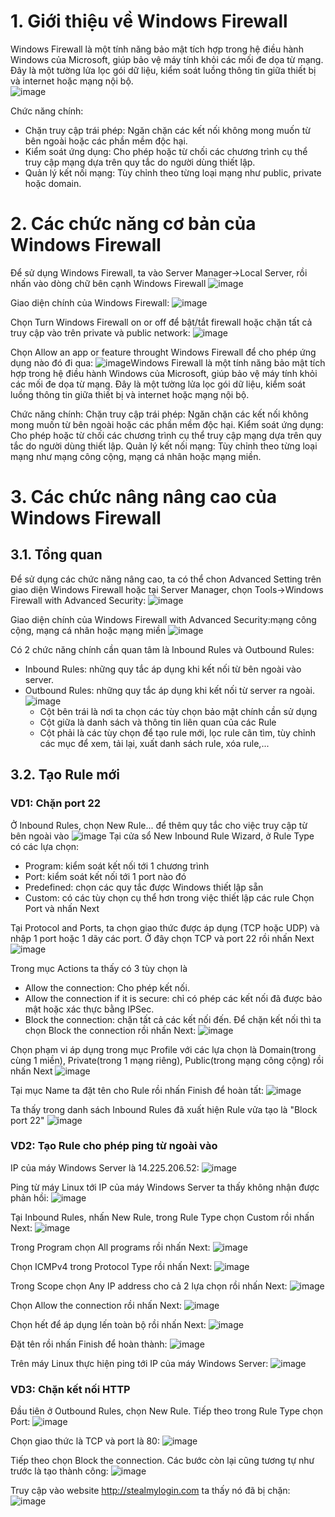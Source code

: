 # 1. Giới thiệu về Windows Firewall
Windows Firewall là một tính năng bảo mật tích hợp trong hệ điều hành Windows của Microsoft, giúp bảo vệ máy tính khỏi các mối đe dọa từ mạng. Đây là một tường lửa lọc gói dữ liệu, kiểm soát luồng thông tin giữa thiết bị và internet hoặc mạng nội bộ.\
![image](https://github.com/user-attachments/assets/298fd55c-5b6d-49be-bbfe-670ed30fb208)

Chức năng chính:
- Chặn truy cập trái phép: Ngăn chặn các kết nối không mong muốn từ bên ngoài hoặc các phần mềm độc hại.
- Kiểm soát ứng dụng: Cho phép hoặc từ chối các chương trình cụ thể truy cập mạng dựa trên quy tắc do người dùng thiết lập.
- Quản lý kết nối mạng: Tùy chỉnh theo từng loại mạng như public, private hoặc domain.
# 2. Các chức năng cơ bản của Windows Firewall
Để sử dụng Windows Firewall, ta vào Server Manager->Local Server, rồi nhấn vào dòng chữ bên cạnh Windows Firewall
![image](https://github.com/user-attachments/assets/5f579398-3b31-402f-8d73-709a15894502)

Giao diện chính của Windows Firewall:
![image](https://github.com/user-attachments/assets/14aa10c1-5db3-44cc-ae8d-05cf985cbd4a)

Chọn Turn Windows Firewall on or off để bật/tắt firewall hoặc chặn tất cả truy cập vào trên private và public network:
![image](https://github.com/user-attachments/assets/2474bf0e-c7ab-46de-88a0-9a97904e0ccc)

Chọn Allow an app or feature throught Windows Firewall để cho phép ứng dụng nào đó đi qua:
![image](https://github.com/user-attachments/assets/fc9f2b2a-bd6b-426a-b045-6d6c6f85bd1a)Windows Firewall là một tính năng bảo mật tích hợp trong hệ điều hành Windows của Microsoft, giúp bảo vệ máy tính khỏi các mối đe dọa từ mạng. Đây là một tường lửa lọc gói dữ liệu, kiểm soát luồng thông tin giữa thiết bị và internet hoặc mạng nội bộ.

Chức năng chính:
Chặn truy cập trái phép: Ngăn chặn các kết nối không mong muốn từ bên ngoài hoặc các phần mềm độc hại.
Kiểm soát ứng dụng: Cho phép hoặc từ chối các chương trình cụ thể truy cập mạng dựa trên quy tắc do người dùng thiết lập.
Quản lý kết nối mạng: Tùy chỉnh theo từng loại mạng như mạng công cộng, mạng cá nhân hoặc mạng miền.

# 3. Các chức nâng nâng cao của Windows Firewall
## 3.1. Tổng quan
Để sử dụng các chức năng nâng cao, ta có thể chon Advanced Setting trên giao diện Windows Firewall hoặc tại Server Manager, chọn Tools->Windows Firewall with Advanced Security:
![image](https://github.com/user-attachments/assets/cc593573-d26f-455a-b93d-36c5e32bd264)

Giao diện chính của Windows Firewall with Advanced Security:mạng công cộng, mạng cá nhân hoặc mạng miền
![image](https://github.com/user-attachments/assets/c6fa689d-23ab-4c57-ac51-2cdfd93dcfe0)

Có 2 chức năng chính cần quan tâm là Inbound Rules và Outbound Rules:
- Inbound Rules: những quy tắc áp dụng khi kết nối từ bên ngoài vào server.
- Outbound Rules: những quy tắc áp dụng khi kết nối từ server ra ngoài.
![image](https://github.com/user-attachments/assets/5ae6d998-9060-4433-944c-064110e443fc)
  + Cột bên trái là nơi ta chọn các tùy chọn bảo mật chính cần sử dụng
  + Cột giữa là danh sách và thông tin liên quan của các Rule
  + Cột phải là các tùy chọn để tạo rule mới, lọc rule cãn tìm, tùy chỉnh các mục để xem, tải lại, xuất danh sách rule, xóa rule,...
## 3.2. Tạo Rule mới
### VD1: Chặn port 22
Ở Inbound Rules, chọn New Rule... để thêm quy tắc cho việc truy cập từ bên ngoài vào
![image](https://github.com/user-attachments/assets/78c2c3ee-6da1-444c-81e2-4446522716b5)
Tại cửa sổ New Inbound Rule Wizard, ở Rule Type có các lựa chọn:
- Program: kiểm soát kết nối tới 1 chương trình
- Port: kiểm soát kết nối tới 1 port nào đó
- Predefined: chọn các quy tắc được Windows thiết lập sẵn
- Custom: có các tùy chọn cụ thể hơn trong việc thiết lập các rule
Chọn Port và nhấn Next

Tại Protocol and Ports, ta chọn giao thức được áp dụng (TCP hoặc UDP) và nhập 1 port hoặc 1 dãy các port. Ở đây chọn TCP và port 22 rồi nhấn Next
![image](https://github.com/user-attachments/assets/2ba5c339-ac73-4317-a182-ce5b816c5c4b)

Trong mục Actions ta thấy có 3 tùy chọn là 
+ Allow the connection: Cho phép kết nối.
+ Allow the connection if it is secure: chỉ có phép các kết nối đã được bảo mật hoặc xác thực bằng IPSec.
+ Block the connection: chặn tất cả các kết nối đến.
Để chặn kết nối thì ta chọn Block the connection rồi nhấn Next:
![image](https://github.com/user-attachments/assets/59d80200-0130-40ee-b2db-81fd07c6acc4)

Chọn phạm vi áp dụng trong mục Profile với các lựa chọn là Domain(trong cùng 1 miền), Private(trong 1 mạng riêng), Public(trong mạng công cộng) rồi nhấn Next
![image](https://github.com/user-attachments/assets/8a9d3e54-1650-4d84-9329-856b7da204f0)

Tại mục Name ta đặt tên cho Rule rồi nhấn Finish để hoàn tất:
![image](https://github.com/user-attachments/assets/555ca219-7c01-43b9-bc6e-857c5ecc7d5c)

Ta thấy trong danh sách Inbound Rules đã xuất hiện Rule vửa tạo là "Block port 22"
![image](https://github.com/user-attachments/assets/b14843fe-eeaf-4eeb-b8cf-3d6a728f88d8)

### VD2: Tạo Rule cho phép ping từ ngoài vào 
IP của máy Windows Server là 14.225.206.52:
![image](https://github.com/user-attachments/assets/4f283c4a-0f45-436f-a970-131442863e75)

Ping từ máy Linux tới IP của máy Windows Server ta thấy không nhận được phản hồi:
![image](https://github.com/user-attachments/assets/2060d2ad-6c70-4680-8dda-92a2bce7d5fc)

Tại Inbound Rules, nhấn New Rule, trong Rule Type chọn Custom rồi nhấn Next:
![image](https://github.com/user-attachments/assets/8821abd9-38c8-4bcc-9d09-87533daae76b)

Trong Program chọn All programs rồi nhấn Next:
![image](https://github.com/user-attachments/assets/835c1bc7-bbc8-4d5c-9e62-bb3a92b219da)

Chọn ICMPv4 trong Protocol Type rồi nhấn Next:
![image](https://github.com/user-attachments/assets/9c7242c8-e148-4fd5-8160-81ba1402ab7d)

Trong Scope chọn Any IP address cho cả 2 lựa chọn rồi nhấn Next:
![image](https://github.com/user-attachments/assets/be5ed33b-f47f-4a9e-a7f4-685c3ef1efb7)

Chọn Allow the connection rồi nhấn Next:
![image](https://github.com/user-attachments/assets/b94c80ab-695e-421a-915b-ce3b9a3845fa)

Chọn hết để áp dụng lến toàn bộ rồi nhấn Next:
![image](https://github.com/user-attachments/assets/c38a397b-1614-4b84-ac6b-21152118df5f)

Đặt tên rồi nhấn Finish để hoàn thành:
![image](https://github.com/user-attachments/assets/3bec2aa7-e5d7-4722-88bf-05a205b41494)

Trên máy Linux thực hiện ping tới IP của máy Windows Server:
![image](https://github.com/user-attachments/assets/d4e93900-e809-4af9-a77a-871b016917a5)

### VD3: Chặn kết nối HTTP
Đầu tiên ở Outbound Rules, chọn New Rule. Tiếp theo trong Rule Type chọn Port:
![image](https://github.com/user-attachments/assets/e58a7a0d-1f9b-4eef-89c4-92c2bc3c4c88)

Chọn giao thức là TCP và port là 80:
![image](https://github.com/user-attachments/assets/04271651-381e-497c-bbeb-3c85b6cc5673)

Tiếp theo chọn Block the connection. Các bước còn lại cũng tương tự như trước là tạo thành công:
![image](https://github.com/user-attachments/assets/990ce4d8-6ef1-43d4-ad7d-c771b945421a)

Truy cập vào website http://stealmylogin.com ta thấy nó đã bị chặn:
![image](https://github.com/user-attachments/assets/8453d168-919a-42ef-b680-b38bfd88c7ab)

